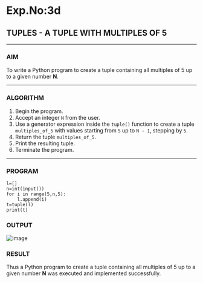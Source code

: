 # Exp.No:3d  
## TUPLES - A TUPLE WITH MULTIPLES OF 5

---

### AIM  
To write a Python program to create a tuple containing all multiples of 5 up to a given number **N**.

---

### ALGORITHM

1. Begin the program.  
2. Accept an integer `N` from the user.  
3. Use a generator expression inside the `tuple()` function to create a tuple `multiples_of_5` with values starting from `5` up to `N - 1`, stepping by `5`.  
4. Return the tuple `multiples_of_5`.  
5. Print the resulting tuple.  
6. Terminate the program.

---

### PROGRAM

```
l=[]
n=int(input())
for i in range(5,n,5):
    l.append(i)
t=tuple(l)
print(t)
```

### OUTPUT
![image](https://github.com/user-attachments/assets/97d0def7-6bd6-433b-8f5d-c8d87fdd0573)

### RESULT
Thus a Python program to create a tuple containing all multiples of 5 up to a given number **N** was executed and implemented successfully.
